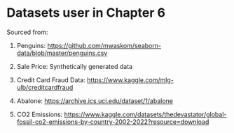 # Datasets user in Chapter 6

Sourced from: 
1. Penguins: https://github.com/mwaskom/seaborn-data/blob/master/penguins.csv
2. Sale Price: Synthetically generated data
3. Credit Card Fraud Data: https://www.kaggle.com/mlg-ulb/creditcardfraud


4. Abalone: https://archive.ics.uci.edu/dataset/1/abalone
5. CO2 Emissions: https://www.kaggle.com/datasets/thedevastator/global-fossil-co2-emissions-by-country-2002-2022?resource=download 

